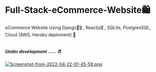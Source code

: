 # Full-Stack-eCommerce-Website🛍️
eCommerce Website Using Django🎯🎖️ , Reactjs🎖️ , SQLite, PostgresSQL, Cloud (AWS, Heroku deploment) 🛒 <br>
<br>
<h5>Under development ...... ⏰</h5>

[![Screenshot-from-2022-04-22-01-45-59.png](https://i.postimg.cc/tg1vQPHs/Screenshot-from-2022-04-22-01-45-59.png)](https://postimg.cc/67XfC8qK)
